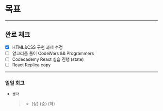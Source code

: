 # 목표

---

## 완료 체크

- [x] HTML&CSS 구현 과제 수정
- [ ] 알고리즘 풀이 CodeWars && Programmers
- [ ] Codecademy React 실습 진행 (state)
- [ ] React Replica copy

---

### 일일 회고

- `생각`
  > - (상) (중) (하)
